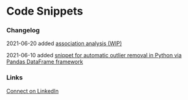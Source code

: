 # Code Snippets

### Changelog
2021-06-20 added [association analysis (WIP)](https://github.com/fabian-rudolf/snippets/blob/main/association_analysis/association_analysis.ipynb)

2021-06-10 added [snippet for automatic outlier removal in Python via Pandas DataFrame framework](https://github.com/fabian-rudolf/snippets/blob/main/remove_scalar_outliers/remove_scalar_outliers.ipynb)

### Links
[Connect on LinkedIn](https://www.linkedin.com/in/%F0%9F%8C%8F-fabian-rudolf-10a4b4114/)
